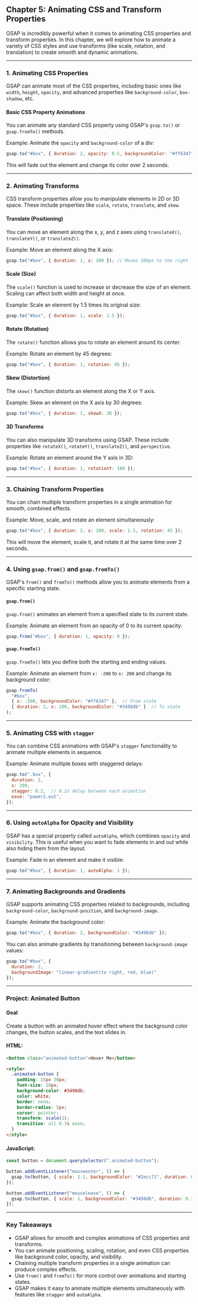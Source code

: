 ## **Chapter 5: Animating CSS and Transform Properties**

GSAP is incredibly powerful when it comes to animating CSS properties and transform properties. In this chapter, we will explore how to animate a variety of CSS styles and use transforms (like scale, rotation, and translation) to create smooth and dynamic animations.

---

### **1. Animating CSS Properties**

GSAP can animate most of the CSS properties, including basic ones like `width`, `height`, `opacity`, and advanced properties like `background-color`, `box-shadow`, etc.

#### **Basic CSS Property Animations**

You can animate any standard CSS property using GSAP's `gsap.to()` or `gsap.fromTo()` methods.

Example: Animate the `opacity` and `background-color` of a div:
```javascript
gsap.to("#box", { duration: 2, opacity: 0.5, backgroundColor: "#ff6347" });
```
This will fade out the element and change its color over 2 seconds.

---

### **2. Animating Transforms**

CSS transform properties allow you to manipulate elements in 2D or 3D space. These include properties like `scale`, `rotate`, `translate`, and `skew`.

#### **Translate** (Positioning)
You can move an element along the x, y, and z axes using `translateX()`, `translateY()`, or `translateZ()`.

Example: Move an element along the X axis:
```javascript
gsap.to("#box", { duration: 1, x: 300 }); // Moves 300px to the right
```

#### **Scale** (Size)
The `scale()` function is used to increase or decrease the size of an element. Scaling can affect both width and height at once.

Example: Scale an element by 1.5 times its original size:
```javascript
gsap.to("#box", { duration: 1, scale: 1.5 });
```

#### **Rotate** (Rotation)
The `rotate()` function allows you to rotate an element around its center.

Example: Rotate an element by 45 degrees:
```javascript
gsap.to("#box", { duration: 1, rotation: 45 });
```

#### **Skew** (Distortion)
The `skew()` function distorts an element along the X or Y axis.

Example: Skew an element on the X axis by 30 degrees:
```javascript
gsap.to("#box", { duration: 1, skewX: 30 });
```

#### **3D Transforms**

You can also manipulate 3D transforms using GSAP. These include properties like `rotateX()`, `rotateY()`, `translateZ()`, and `perspective`.

Example: Rotate an element around the Y axis in 3D:
```javascript
gsap.to("#box", { duration: 1, rotationY: 180 });
```

---

### **3. Chaining Transform Properties**

You can chain multiple transform properties in a single animation for smooth, combined effects.

Example: Move, scale, and rotate an element simultaneously:
```javascript
gsap.to("#box", { duration: 2, x: 200, scale: 1.5, rotation: 45 });
```
This will move the element, scale it, and rotate it at the same time over 2 seconds.

---

### **4. Using `gsap.from()` and `gsap.fromTo()`**

GSAP's `from()` and `fromTo()` methods allow you to animate elements from a specific starting state.

#### **`gsap.from()`**
`gsap.from()` animates an element from a specified state to its current state.

Example: Animate an element from an opacity of 0 to its current opacity:
```javascript
gsap.from("#box", { duration: 1, opacity: 0 });
```

#### **`gsap.fromTo()`**
`gsap.fromTo()` lets you define both the starting and ending values.

Example: Animate an element from `x: -200` to `x: 200` and change its background color:
```javascript
gsap.fromTo(
  "#box",
  { x: -200, backgroundColor: "#ff6347" },  // From state
  { duration: 2, x: 200, backgroundColor: "#3498db" }  // To state
);
```

---

### **5. Animating CSS with `stagger`**

You can combine CSS animations with GSAP's `stagger` functionality to animate multiple elements in sequence.

Example: Animate multiple boxes with staggered delays:
```javascript
gsap.to(".box", {
  duration: 1,
  x: 200,
  stagger: 0.2,  // 0.2s delay between each animation
  ease: "power2.out",
});
```

---

### **6. Using `autoAlpha` for Opacity and Visibility**

GSAP has a special property called `autoAlpha`, which combines `opacity` and `visibility`. This is useful when you want to fade elements in and out while also hiding them from the layout.

Example: Fade in an element and make it visible:
```javascript
gsap.to("#box", { duration: 1, autoAlpha: 1 });
```

---

### **7. Animating Backgrounds and Gradients**

GSAP supports animating CSS properties related to backgrounds, including `background-color`, `background-position`, and `background-image`.

Example: Animate the background color:
```javascript
gsap.to("#box", { duration: 2, backgroundColor: "#3498db" });
```

You can also animate gradients by transitioning between `background-image` values:
```javascript
gsap.to("#box", { 
  duration: 2, 
  backgroundImage: "linear-gradient(to right, red, blue)" 
});
```

---

### **Project: Animated Button**

#### **Goal**
Create a button with an animated hover effect where the background color changes, the button scales, and the text slides in.

#### **HTML:**
```html
<button class="animated-button">Hover Me</button>

<style>
  .animated-button {
    padding: 15px 30px;
    font-size: 18px;
    background-color: #3498db;
    color: white;
    border: none;
    border-radius: 5px;
    cursor: pointer;
    transform: scale(1);
    transition: all 0.3s ease;
  }
</style>
```

#### **JavaScript:**
```javascript
const button = document.querySelector(".animated-button");

button.addEventListener("mouseenter", () => {
  gsap.to(button, { scale: 1.1, backgroundColor: "#2ecc71", duration: 0.3 });
});

button.addEventListener("mouseleave", () => {
  gsap.to(button, { scale: 1, backgroundColor: "#3498db", duration: 0.3 });
});
```

---

### **Key Takeaways**
- GSAP allows for smooth and complex animations of CSS properties and transforms.
- You can animate positioning, scaling, rotation, and even CSS properties like background color, opacity, and visibility.
- Chaining multiple transform properties in a single animation can produce complex effects.
- Use `from()` and `fromTo()` for more control over animations and starting states.
- GSAP makes it easy to animate multiple elements simultaneously with features like `stagger` and `autoAlpha`.
